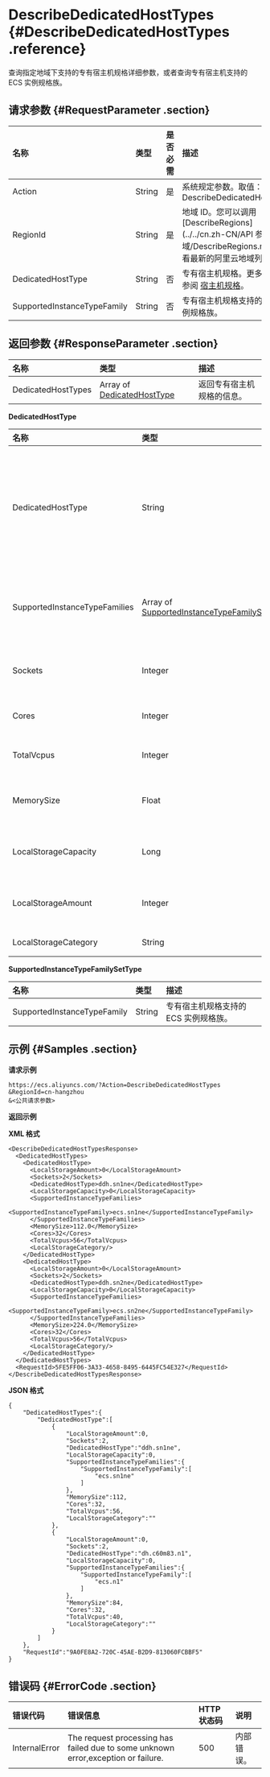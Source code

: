# DescribeDedicatedHostTypes {#DescribeDedicatedHostTypes .reference}

查询指定地域下支持的专有宿主机规格详细参数，或者查询专有宿主机支持的 ECS 实例规格族。

## 请求参数 {#RequestParameter .section}

|名称|类型|是否必需|描述|
|:-|:-|:---|:-|
|Action|String|是|系统规定参数。取值：DescribeDedicatedHostTypes|
|RegionId|String|是|地域 ID。您可以调用[DescribeRegions](../../cn.zh-CN/API 参考/地域/DescribeRegions.md#)查看最新的阿里云地域列表。|
|DedicatedHostType|String|否|专有宿主机规格。更多详情，请参阅 [宿主机规格](../cn.zh-CN/产品简介/宿主机规格.md#)。|
|SupportedInstanceTypeFamily|String|否|专有宿主机规格支持的 ECS 实例规格族。|

## 返回参数 {#ResponseParameter .section}

|名称|类型|描述|
|:-|:-|:-|
|DedicatedHostTypes|Array of [DedicatedHostType](#)|返回专有宿主机规格的信息。|

**DedicatedHostType**

|名称|类型|描述|
|:-|:-|:-|
|DedicatedHostType|String|专有宿主机类型。如果您需要使用更多专有宿主机规格，可以 [提交工单](https://selfservice.console.aliyun.com/ticket/createIndex.htm) 联系阿里云。|
|SupportedInstanceTypeFamilies|Array of [SupportedInstanceTypeFamilySetType](#)|专有宿主机规格支持的 ECS 实例的规格族。|
|Sockets|Integer|物理处理器（CPU）的数量。|
|Cores|Integer|单个物理 CPU 的核数。|
|TotalVcpus|Integer|虚拟 CPU 总核数。|
|MemorySize|Float|内存容量，单位：GiB。|
|LocalStorageCapacity|Long|一块本地盘容量，单位：GiB。|
|LocalStorageAmount|Integer|专有宿主机上的本地盘块数。|
|LocalStorageCategory|String|本地盘类型。|

**SupportedInstanceTypeFamilySetType**

|名称|类型|描述|
|:-|:-|:-|
|SupportedInstanceTypeFamily|String|专有宿主机规格支持的 ECS 实例规格族。|

## 示例 {#Samples .section}

**请求示例**

```
https://ecs.aliyuncs.com/?Action=DescribeDedicatedHostTypes
&RegionId=cn-hangzhou
&<公共请求参数>
```

**返回示例**

**XML 格式**

```
<DescribeDedicatedHostTypesResponse>
  <DedicatedHostTypes>
    <DedicatedHostType>
      <LocalStorageAmount>0</LocalStorageAmount>
      <Sockets>2</Sockets>
      <DedicatedHostType>ddh.sn1ne</DedicatedHostType>
      <LocalStorageCapacity>0</LocalStorageCapacity>
      <SupportedInstanceTypeFamilies>
        <SupportedInstanceTypeFamily>ecs.sn1ne</SupportedInstanceTypeFamily>
      </SupportedInstanceTypeFamilies>
      <MemorySize>112.0</MemorySize>
      <Cores>32</Cores>
      <TotalVcpus>56</TotalVcpus>
      <LocalStorageCategory/>
    </DedicatedHostType>
    <DedicatedHostType>
      <LocalStorageAmount>0</LocalStorageAmount>
      <Sockets>2</Sockets>
      <DedicatedHostType>ddh.sn2ne</DedicatedHostType>
      <LocalStorageCapacity>0</LocalStorageCapacity>
      <SupportedInstanceTypeFamilies>
        <SupportedInstanceTypeFamily>ecs.sn2ne</SupportedInstanceTypeFamily>
      </SupportedInstanceTypeFamilies>
      <MemorySize>224.0</MemorySize>
      <Cores>32</Cores>
      <TotalVcpus>56</TotalVcpus>
      <LocalStorageCategory/>
    </DedicatedHostType>
  </DedicatedHostTypes>
  <RequestId>5FE5FF06-3A33-4658-8495-6445FC54E327</RequestId>
</DescribeDedicatedHostTypesResponse>
```

**JSON 格式**

```
{
    "DedicatedHostTypes":{
        "DedicatedHostType":[
            {
                "LocalStorageAmount":0,
                "Sockets":2,
                "DedicatedHostType":"ddh.sn1ne",
                "LocalStorageCapacity":0,
                "SupportedInstanceTypeFamilies":{
                    "SupportedInstanceTypeFamily":[
                        "ecs.sn1ne"
                    ]
                },
                "MemorySize":112,
                "Cores":32,
                "TotalVcpus":56,
                "LocalStorageCategory":""
            },
            {
                "LocalStorageAmount":0,
                "Sockets":2,
                "DedicatedHostType":"dh.c60m83.n1",
                "LocalStorageCapacity":0,
                "SupportedInstanceTypeFamilies":{
                    "SupportedInstanceTypeFamily":[
                        "ecs.n1"
                    ]
                },
                "MemorySize":84,
                "Cores":32,
                "TotalVcpus":40,
                "LocalStorageCategory":""
            }
        ]
    },
    "RequestId":"9A0FE8A2-720C-45AE-B2D9-813060FCBBF5"
}
```

## 错误码 {#ErrorCode .section}

|错误代码|错误信息|HTTP 状态码|说明|
|:---|:---|:-------|:-|
|InternalError|The request processing has failed due to some unknown error,exception or failure.|500|内部错误。|

